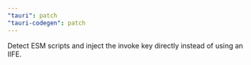 ```yaml
---
"tauri": patch
"tauri-codegen": patch
---
```


Detect ESM scripts and inject the invoke key directly instead of using an IIFE.

